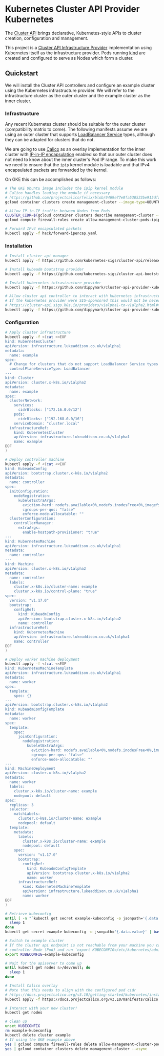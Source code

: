 # Kubernetes Cluster API Provider Kubernetes

The [Cluster API] brings declarative, Kubernetes-style APIs to cluster creation,
configuration and management.

This project is a [Cluster API Infrastructure Provider] implementation using
Kubernetes itself as the infrastructure provider. Pods running [kind] are
created and configured to serve as Nodes which form a cluster.

## Quickstart

We will install the Cluster API controllers and configure an example cluster using the Kubernetes
infrastructure provider. We will refer to the infrastructure cluster as the outer cluster and the
example cluster as the inner cluster.

### Infrastructure

Any recent Kubernetes cluster should be suitable for the outer cluster (compatibility matrix to
come). The following manifests assume we are using an outer cluster that supports [LoadBalancer
Service] types, although they can be adapted for clusters that do not.

We are going to use [Calico] as an overlay implementation for the inner cluster with [IP-in-IP
encapsulation] enabled so that our outer cluster does not need to know about the inner cluster's Pod
IP range. To make this work we need to ensure that the `ipip` kernel module is loadable and that
IPv4 encapsulated packets are forwarded by the kernel.

On GKE this can be accomplished as follows:

```sh
# The GKE Ubuntu image includes the ipip kernel module
# Calico handles loading the module if necessary
# https://github.com/projectcalico/felix/blob/9469e77e0fa530523be915dfaa69cc42d30b8317/dataplane/linux/ipip_mgr.go#L107-L110
gcloud container clusters create management-cluster --image-type=UBUNTU

# Allow IP-in-IP traffic between Nodes from Pods
CLUSTER_CIDR=$(gcloud container clusters describe management-cluster --format="value(clusterIpv4Cidr)")
gcloud compute firewall-rules create allow-management-cluster-pods-ipip --source-ranges=$CLUSTER_CIDR --allow=ipip

# Forward IPv4 encapsulated packets
kubectl apply -f hack/forward-ipencap.yaml
```

### Installation

```sh
# Install cluster api manager
kubectl apply -f https://github.com/kubernetes-sigs/cluster-api/releases/download/v0.2.8/cluster-api-components.yaml

# Install kubeadm bootstrap provider
kubectl apply -f https://github.com/kubernetes-sigs/cluster-api-bootstrap-provider-kubeadm/releases/download/v0.1.5/bootstrap-components.yaml

# Install kubernetes infrastructure provider
kubectl apply -f https://github.com/dippynark/cluster-api-provider-kubernetes/releases/download/v0.1.3/provider-components.yaml

# Allow cluster api controller to interact with kubernetes infrastructure resources
# If the kubernetes provider were SIG-sponsored this would not be necesarry ;)
# https://cluster-api.sigs.k8s.io/providers/v1alpha1-to-v1alpha2.html#the-new-api-groups
kubectl apply -f https://github.com/dippynark/cluster-api-provider-kubernetes/releases/download/v0.1.3/capi-kubernetes-rbac.yaml
```

### Configuration

```sh
# Apply cluster infrastructure
kubectl apply -f <(cat <<EOF
kind: KubernetesCluster
apiVersion: infrastructure.lukeaddison.co.uk/v1alpha1
metadata:
  name: example
spec:
  # Change for clusters that do not support LoadBalancer Service types
  controlPlaneServiceType: LoadBalancer
---
kind: Cluster
apiVersion: cluster.x-k8s.io/v1alpha2
metadata:
  name: example
spec:
  clusterNetwork:
    services:
      cidrBlocks: ["172.16.0.0/12"]
    pods:
      cidrBlocks: ["192.168.0.0/16"]
    serviceDomain: "cluster.local"
  infrastructureRef:
    kind: KubernetesCluster
    apiVersion: infrastructure.lukeaddison.co.uk/v1alpha1
    name: example
EOF
)

# Deploy controller machine
kubectl apply -f <(cat <<EOF
kind: KubeadmConfig
apiVersion: bootstrap.cluster.x-k8s.io/v1alpha2
metadata:
  name: controller
spec:
  initConfiguration:
    nodeRegistration:
      kubeletExtraArgs:
        eviction-hard: nodefs.available<0%,nodefs.inodesFree<0%,imagefs.available<0%
        cgroups-per-qos: "false"
        enforce-node-allocatable: ""
  clusterConfiguration:
    controllerManager:
      extraArgs:
        enable-hostpath-provisioner: "true"
---
kind: KubernetesMachine
apiVersion: infrastructure.lukeaddison.co.uk/v1alpha1
metadata:
  name: controller
---
kind: Machine
apiVersion: cluster.x-k8s.io/v1alpha2
metadata:
  name: controller
  labels:
    cluster.x-k8s.io/cluster-name: example
    cluster.x-k8s.io/control-plane: "true"
spec:
  version: "v1.17.0"
  bootstrap:
    configRef:
      kind: KubeadmConfig
      apiVersion: bootstrap.cluster.x-k8s.io/v1alpha2
      name: controller
  infrastructureRef:
    kind: KubernetesMachine
    apiVersion: infrastructure.lukeaddison.co.uk/v1alpha1
    name: controller
EOF
)

# Deploy worker machine deployment
kubectl apply -f <(cat <<EOF
kind: KubernetesMachineTemplate
apiVersion: infrastructure.lukeaddison.co.uk/v1alpha1
metadata:
  name: worker
spec:
  template:
    spec: {}
---
apiVersion: bootstrap.cluster.x-k8s.io/v1alpha2
kind: KubeadmConfigTemplate
metadata:
  name: worker
spec:
  template:
    spec:
      joinConfiguration:
        nodeRegistration:
          kubeletExtraArgs:
            eviction-hard: nodefs.available<0%,nodefs.inodesFree<0%,imagefs.available<0%
            cgroups-per-qos: "false"
            enforce-node-allocatable: ""
---
kind: MachineDeployment
apiVersion: cluster.x-k8s.io/v1alpha2
metadata:
  name: worker
  labels:
    cluster.x-k8s.io/cluster-name: example
    nodepool: default
spec:
  replicas: 3
  selector:
    matchLabels:
      cluster.x-k8s.io/cluster-name: example
      nodepool: default
  template:
    metadata:
      labels:
        cluster.x-k8s.io/cluster-name: example
        nodepool: default
    spec:
      version: "v1.17.0"
      bootstrap:
        configRef:
          kind: KubeadmConfigTemplate
          apiVersion: bootstrap.cluster.x-k8s.io/v1alpha2
          name: worker
      infrastructureRef:
        kind: KubernetesMachineTemplate
        apiVersion: infrastructure.lukeaddison.co.uk/v1alpha1
        name: worker
EOF
)

# Retrieve kubeconfig
until [ -n "`kubectl get secret example-kubeconfig -o jsonpath='{.data.value}' 2>/dev/null`" ] ; do
  sleep 1
done
kubectl get secret example-kubeconfig -o jsonpath='{.data.value}' | base64 --decode > example-kubeconfig

# Switch to example cluster
# If the cluster api endpoint is not reachable from your machine you can exec into the
# controller Node (Pod) and run `export KUBECONFIG=/etc/kubernetes/admin.conf` instead
export KUBECONFIG=example-kubeconfig

# Wait for the apiserver to come up
until kubectl get nodes &>/dev/null; do
  sleep 1
done

# Install Calico overlay
# Note that this needs to align with the configured pod cidr
# https://docs.projectcalico.org/v3.10/getting-started/kubernetes/installation/calico#installing-with-the-kubernetes-api-datastore50-nodes-or-less%23installing-with-the-kubernetes-api-datastore50-nodes-or-less
kubectl apply -f https://docs.projectcalico.org/v3.10/manifests/calico.yaml

# Interact with your new cluster!
kubectl get nodes

# Clean up
unset KUBECONFIG
rm example-kubeconfig
kubectl delete cluster example
# If using the GKE example above
yes | gcloud compute firewall-rules delete allow-management-cluster-pods-ipip
yes | gcloud container clusters delete management-cluster --async
```

[Cluster API]: https://github.com/kubernetes-sigs/cluster-api
[Cluster API Infrastructure Provider]: https://cluster-api.sigs.k8s.io/reference/providers.html#infrastructure
[kind]: https://github.com/kubernetes-sigs/kind
[LoadBalancer Service]: https://kubernetes.io/docs/concepts/services-networking/service/#loadbalancer
[Calico]: https://docs.projectcalico.org/v3.11/getting-started/kubernetes/
[IP-in-IP encapsulation]: https://docs.projectcalico.org/v3.11/getting-started/kubernetes/installation/config-options#configuring-ip-in-ip
